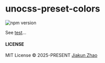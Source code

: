 # unocss-preset-colors

![npm version](https://img.shields.io/npm/v/unocss-preset-colors?color=%23954)

See [test](./src/index.test.ts)...

#### LICENSE

MIT License © 2025-PRESENT [Jiakun Zhao](https://github.com/jiakun-zhao)
